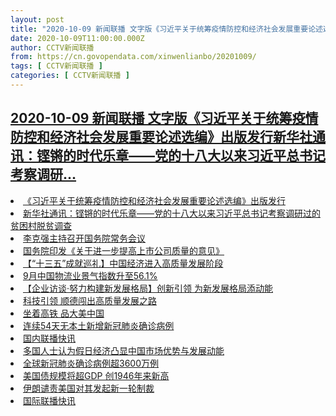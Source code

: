 ```yaml
---
layout: post
title: "2020-10-09 新闻联播 文字版《习近平关于统筹疫情防控和经济社会发展重要论述选编》出版发行新华社通讯：铿锵的时代乐章——党的十八大以来习近平总书记考察调研"
date: 2020-10-09T11:00:00.000Z
author: CCTV新闻联播
from: https://cn.govopendata.com/xinwenlianbo/20201009/
tags: [ CCTV新闻联播 ]
categories: [ CCTV新闻联播 ]
---
```

<!--1602241200000-->
[2020-10-09 新闻联播 文字版《习近平关于统筹疫情防控和经济社会发展重要论述选编》出版发行新华社通讯：铿锵的时代乐章——党的十八大以来习近平总书记考察调研...](https://cn.govopendata.com/xinwenlianbo/20201009/)
------

<div>
<li><a target="_blank" href="https://cn.govopendata.com/xinwenlianbo/20201009/#198973">《习近平关于统筹疫情防控和经济社会发展重要论述选编》出版发行</a></li><li><a target="_blank" href="https://cn.govopendata.com/xinwenlianbo/20201009/#198974">新华社通讯：铿锵的时代乐章——党的十八大以来习近平总书记考察调研过的贫困村脱贫调查</a></li><li><a target="_blank" href="https://cn.govopendata.com/xinwenlianbo/20201009/#198975">李克强主持召开国务院常务会议</a></li><li><a target="_blank" href="https://cn.govopendata.com/xinwenlianbo/20201009/#198976">国务院印发《关于进一步提高上市公司质量的意见》</a></li><li><a target="_blank" href="https://cn.govopendata.com/xinwenlianbo/20201009/#198977">【“十三五”成就巡礼】中国经济进入高质量发展阶段</a></li><li><a target="_blank" href="https://cn.govopendata.com/xinwenlianbo/20201009/#198978">9月中国物流业景气指数升至56.1%</a></li><li><a target="_blank" href="https://cn.govopendata.com/xinwenlianbo/20201009/#198979">【企业访谈·努力构建新发展格局】创新引领 为新发展格局添动能</a></li><li><a target="_blank" href="https://cn.govopendata.com/xinwenlianbo/20201009/#198980">科技引领 顺德闯出高质量发展之路</a></li><li><a target="_blank" href="https://cn.govopendata.com/xinwenlianbo/20201009/#198981">坐着高铁 品大美中国</a></li><li><a target="_blank" href="https://cn.govopendata.com/xinwenlianbo/20201009/#198982">连续54天无本土新增新冠肺炎确诊病例</a></li><li><a target="_blank" href="https://cn.govopendata.com/xinwenlianbo/20201009/#198983">国内联播快讯</a></li><li><a target="_blank" href="https://cn.govopendata.com/xinwenlianbo/20201009/#198984">多国人士认为假日经济凸显中国市场优势与发展动能</a></li><li><a target="_blank" href="https://cn.govopendata.com/xinwenlianbo/20201009/#198985">全球新冠肺炎确诊病例超3600万例</a></li><li><a target="_blank" href="https://cn.govopendata.com/xinwenlianbo/20201009/#198986">美国债规模将超GDP 创1946年来新高</a></li><li><a target="_blank" href="https://cn.govopendata.com/xinwenlianbo/20201009/#198987">伊朗谴责美国对其发起新一轮制裁</a></li><li><a target="_blank" href="https://cn.govopendata.com/xinwenlianbo/20201009/#198988">国际联播快讯</a></li>
</div>

